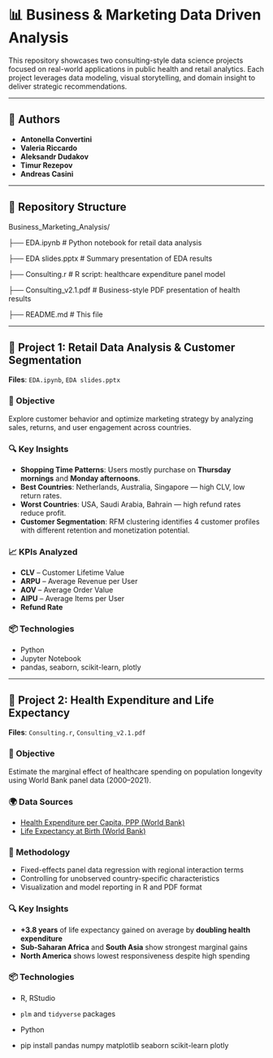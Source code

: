 # 📊 Business & Marketing Data Driven Analysis

This repository showcases two consulting-style data science projects focused on real-world applications in public health and retail analytics. Each project leverages data modeling, visual storytelling, and domain insight to deliver strategic recommendations.

---

## 👥 Authors

- **Antonella Convertini**
- **Valeria Riccardo**
- **Aleksandr Dudakov**
- **Timur Rezepov**
- **Andreas Casini**

---

## 📁 Repository Structure

Business_Marketing_Analysis/

├── EDA.ipynb # Python notebook for retail data analysis

├── EDA slides.pptx # Summary presentation of EDA results

├── Consulting.r # R script: healthcare expenditure panel model

├── Consulting_v2.1.pdf # Business-style PDF presentation of health results

├── README.md # This file


---

## 🛒 Project 1: Retail Data Analysis & Customer Segmentation

**Files**: `EDA.ipynb`, `EDA slides.pptx`

### 🧭 Objective

Explore customer behavior and optimize marketing strategy by analyzing sales, returns, and user engagement across countries.

### 🔍 Key Insights

- **Shopping Time Patterns**: Users mostly purchase on **Thursday mornings** and **Monday afternoons**.
- **Best Countries**: Netherlands, Australia, Singapore — high CLV, low return rates.
- **Worst Countries**: USA, Saudi Arabia, Bahrain — high refund rates reduce profit.
- **Customer Segmentation**: RFM clustering identifies 4 customer profiles with different retention and monetization potential.

### 📈 KPIs Analyzed

- **CLV** – Customer Lifetime Value  
- **ARPU** – Average Revenue per User  
- **AOV** – Average Order Value  
- **AIPU** – Average Items per User  
- **Refund Rate**

### 📦 Technologies

- Python
- Jupyter Notebook
- pandas, seaborn, scikit-learn, plotly

---

## 🏥 Project 2: Health Expenditure and Life Expectancy

**Files**: `Consulting.r`, `Consulting_v2.1.pdf`

### 🧭 Objective

Estimate the marginal effect of healthcare spending on population longevity using World Bank panel data (2000–2021).

### 🌍 Data Sources

- [Health Expenditure per Capita, PPP (World Bank)](https://data.worldbank.org/indicator/SH.XPD.CHEX.PP.CD)
- [Life Expectancy at Birth (World Bank)](https://data.worldbank.org/indicator/SP.DYN.LE00.IN)

### 🧠 Methodology

- Fixed-effects panel data regression with regional interaction terms
- Controlling for unobserved country-specific characteristics
- Visualization and model reporting in R and PDF format

### 🔍 Key Insights

- **+3.8 years** of life expectancy gained on average by **doubling health expenditure**
- **Sub-Saharan Africa** and **South Asia** show strongest marginal gains
- **North America** shows lowest responsiveness despite high spending

### 📦 Technologies

- R, RStudio
- `plm` and `tidyverse` packages

- Python
- pip install pandas numpy matplotlib seaborn scikit-learn plotly
